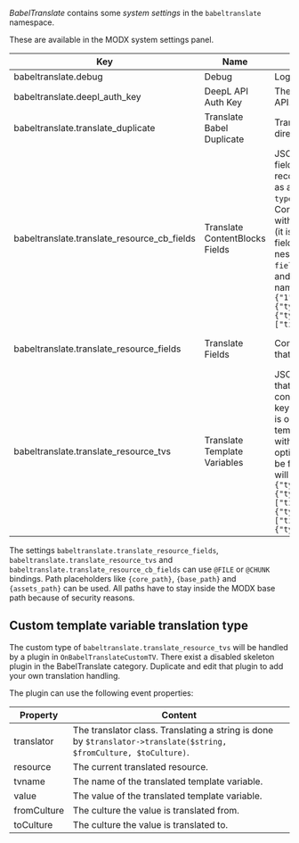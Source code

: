 _BabelTranslate_ contains some _system settings_ in the `babeltranslate` namespace.

These are available in the MODX system settings panel.

| Key                                         | Name                           | Description                                                                                                                                                                                                                                                                                                                                                                                                                                                                                                                                                                                                                                                                                                                             | Default                       |
|---------------------------------------------|--------------------------------|-----------------------------------------------------------------------------------------------------------------------------------------------------------------------------------------------------------------------------------------------------------------------------------------------------------------------------------------------------------------------------------------------------------------------------------------------------------------------------------------------------------------------------------------------------------------------------------------------------------------------------------------------------------------------------------------------------------------------------------------|-------------------------------|
| babeltranslate.debug                        | Debug                          | Log debug information in MODX error log.                                                                                                                                                                                                                                                                                                                                                                                                                                                                                                                                                                                                                                                                                                | No                            |
| babeltranslate.deepl_auth_key               | DeepL API Auth Key             | The DeepL Auth Key to access the DeepL API.                                                                                                                                                                                                                                                                                                                                                                                                                                                                                                                                                                                                                                                                                             | -                             |
| babeltranslate.translate_duplicate          | Translate Babel Duplicate      | Translate the duplicate Babel resource directly.                                                                                                                                                                                                                                                                                                                                                                                                                                                                                                                                                                                                                                                                                        | No                            |
| babeltranslate.translate_resource_cb_fields | Translate ContentBlocks Fields | JSON encoded object of ContentBlocks fields that need to be translated. Each record contains the ContentBlocks field ID as a key, the value contains several options: `type` is optional (it is otherwise set by the ContentBlocks field type) and can be filled with `text`, `single` and `grid`. `nested` is optional (it is otherwise set by the ContentBlocks field type) and it can contain the key of the nested values in the ContentBlocks value. `fields` is optional (it defaults to `["value"]`) and it can be filled with an array of field names which will be translated. Example: `{"1":{"type":"text"},"8":{"type":"single","fields":["title"]},"9":{"type":"grid","nested":"images",fields":["title","description"]}}` | -                             |
| babeltranslate.translate_resource_fields    | Translate Fields               | Comma-separated list of resource fields that need to be translated.                                                                                                                                                                                                                                                                                                                                                                                                                                                                                                                                                                                                                                                                     | pagetitle, longtitle, content |
| babeltranslate.translate_resource_tvs       | Translate Template Variables   | JSON encoded object of template variables that need to be translated. Each record contains the template variable name as a key, the value contains several options: `type` is optional (it is otherwise set by the template variable type) and can be filled with `text`, `single`, `grid` and `custom`. `fields` is optional (it defaults to `["value"]`) and it can be filled with an array of field names which will be translated. Example: `{"rte":{"type":"text"},"migx":{"type":"grid","fields":["title","description"]},"imageplus":{"type":"single","fields":["title","description"]}},"special":{"type":"custom"}}`                                                                                                           | -                             |

The settings `babeltranslate.translate_resource_fields`,
`babeltranslate.translate_resource_tvs` and
`babeltranslate.translate_resource_cb_fields` can use `@FILE` or `@CHUNK`
bindings. Path placeholders like `{core_path}`, `{base_path}` and
`{assets_path}` can be used. All paths have to stay inside the MODX base path
because of security reasons.

## Custom template variable translation type

The custom type of `babeltranslate.translate_resource_tvs` will be handled by a
plugin in `OnBabelTranslateCustomTV`. There exist a disabled skeleton plugin in
the BabelTranslate category. Duplicate and edit that plugin to add your own
translation handling.

The plugin can use the following event
properties:

| Property    | Content                                                                                                            |
|-------------|--------------------------------------------------------------------------------------------------------------------|
| translator  | The translator class. Translating a string is done by `$translator->translate($string, $fromCulture, $toCulture)`. |
| resource    | The current translated resource.                                                                                   |
| tvname      | The name of the translated template variable.                                                                      |
| value       | The value of the translated template variable.                                                                     |
| fromCulture | The culture the value is translated from.                                                                          |
| toCulture   | The culture the value is translated to.                                                                            |
